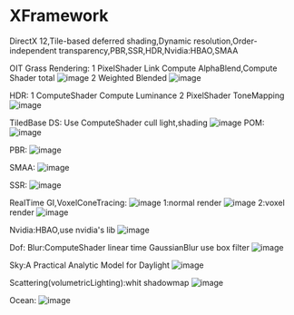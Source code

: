 # XFramework
DirectX 12,Tile-based deferred shading,Dynamic resolution,Order-independent transparency,PBR,SSR,HDR,Nvidia:HBAO,SMAA

OIT Grass Rendering:
1 PixelShader Link Compute AlphaBlend,Compute Shader total
![image](https://github.com/sevecol/XFramework/blob/master/grass.png)
2 Weighted Blended
![image](https://github.com/sevecol/XFramework/blob/master/grass_oitwb.png)

HDR:
1 ComputeShader Compute Luminance
2 PixelShader ToneMapping
![image](https://github.com/sevecol/XFramework/blob/master/hdr.png)

TiledBase DS:
Use ComputeShader cull light,shading
![image](https://github.com/sevecol/XFramework/blob/master/ds.png)
POM:
![image](https://github.com/sevecol/XFramework/blob/master/pom.png)

PBR:
![image](https://github.com/sevecol/XFramework/blob/master/PBR.png)

SMAA:
![image](https://github.com/sevecol/XFramework/blob/master/smaa.png)

SSR:
![image](https://github.com/sevecol/XFramework/blob/master/SSR.png)

RealTime GI,VoxelConeTracing:
![image](https://github.com/sevecol/XFramework/blob/master/VCT.png)
1:normal render
![image](https://github.com/sevecol/XFramework/blob/master/geometry.png)
2:voxel render
![image](https://github.com/sevecol/XFramework/blob/master/voxel.png)

Nvidia:HBAO,use nvidia's lib
![image](https://github.com/sevecol/XFramework/blob/master/HBAO.png)

Dof:
Blur:ComputeShader linear time GaussianBlur use box filter
![image](https://github.com/sevecol/XFramework/blob/master/dof.png)

Sky:A Practical Analytic Model for Daylight
![image](https://github.com/sevecol/XFramework/blob/master/sky.png)

Scattering(volumetricLighting):whit shadowmap
![image](https://github.com/sevecol/XFramework/blob/master/scattering.png)

Ocean:
![image](https://github.com/sevecol/XFramework/blob/master/water.png)
